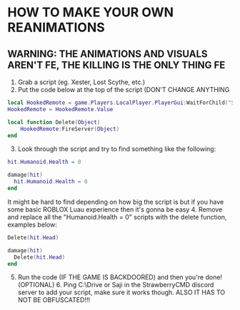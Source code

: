 # HOW TO MAKE YOUR OWN REANIMATIONS
## WARNING: THE ANIMATIONS AND VISUALS AREN'T FE, THE KILLING IS THE ONLY THING FE

1. Grab a script (eg. Xester, Lost Scythe, etc.)
2. Put the code below at the top of the script (DON'T CHANGE ANYTHING
```lua
local HookedRemote = game.Players.LocalPlayer.PlayerGui:WaitForChild("StrawberryHookedRM", 5)
HookedRemote = HookedRemote.Value

local function Delete(Object)
	HookedRemote:FireServer(Object)
end
```
3. Look through the script and try to find something like the following:
```lua
hit.Humanoid.Health = 0
```
```lua
damage(hit)
  hit.Humanoid.Health = 0
end
```
It might be hard to find depending on how big the script is but if you have some basic ROBLOX Luau experience then it's gonna be easy
4. Remove and replace all the "Humanoid.Health = 0" scripts with the delete function, examples below:
```lua
Delete(hit.Head)
```
```lua
damage(hit)
  Delete(hit.Head)
end
```
5. Run the code (IF THE GAME IS BACKDOORED) and then you're done!
(OPTIONAL) 6. Ping C:\Drive or Saji in the StrawberryCMD discord server to add your script, make sure it works though. ALSO IT HAS TO NOT BE OBFUSCATED!!!
